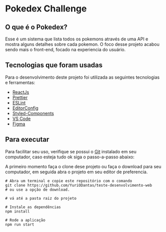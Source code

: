 # Pokedex Challenge

## O que é o Pokedex?

Esse é um sistema que lista todos os pokemons através de uma API e mostra alguns detalhes sobre cada pokemon. O foco desse projeto acabou sendo mais o front-end, focado na experiencia do usuário.

## Tecnologias que foram usadas

 Para o desenvolvimento deste projeto foi utilizada as seguintes tecnologias e ferramentas:

 * [ReactJs](https://reactjs.org/)
 * [Prettier](https://prettier.io/)
 * [ESLint](https://eslint.org/)
 * [EditorConfig](https://editorconfig.org/)
 * [Styled-Components](https://styled-components.com/)
 * [VS Code](https://code.visualstudio.com/)
 * [Figma](https://www.figma.com/)


## Para executar

Para facilitar seu uso, verifique se possui o [Git](https://git-scm.com/) instalado em seu computador, caso esteja tudo ok siga o passo-a-passo abaixo:

A primeiro momento faça o clone dese projeto ou faça o download para seu computador, em seguida abra o projeto em seu editor de preferencia.

```
# Abra um terminal e copie este repositório com o comando
git clone https://github.com/YuriODantas/teste-desenvolvimento-web
# ou use a opção de download.

# vá até a pasta raiz do projeto

# Instale as dependências
npm install

# Rode a aplicação
npm run start
```
